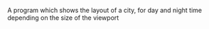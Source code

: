 A program which shows the layout of a city, for day and night time depending on the size of the viewport
